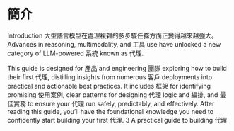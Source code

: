 # 簡介

Introduction
大型語言模型在處理複雜的多步驟任務方面正變得越來越強大。
Advances in reasoning, multimodality, and 工具 use have unlocked a new category of LLM-powered
系統 known as 代理.

This guide is designed for 產品 and engineering 團隊 exploring how to build their first 代理,
distilling insights from numerous 客戶 deployments into practical and actionable best
practices. It includes 框架 for identifying promising 使用案例, clear patterns for designing
代理 logic and 編排, and 最佳實務 to ensure your 代理 run safely, predictably,
and effectively.
After reading this guide, you’ll have the foundational knowledge you need to confidently start
building your first 代理.
3 A practical guide to building 代理

